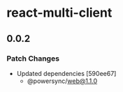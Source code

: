 # react-multi-client

## 0.0.2

### Patch Changes

- Updated dependencies [590ee67]
  - @powersync/web@1.1.0
